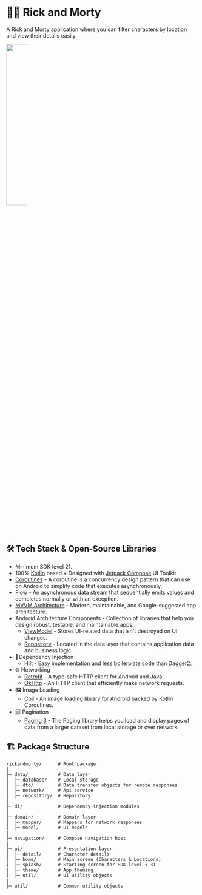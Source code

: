 # 👴👦 Rick and Morty

A Rick and Morty application where you can filter characters by location and view their details
easily.

<img width="33%" src="https://user-images.githubusercontent.com/46245749/233591260-7eb0f654-bb9f-4be4-b33b-4af4624ee2d3.mp4">

## 🛠 Tech Stack & Open-Source Libraries

- Minimum SDK level 21.
- 100% [Kotlin](https://kotlinlang.org/) based + Designed
  with [Jetpack Compose](https://developer.android.com/jetpack/compose) UI Toolkit.
- [Coroutines](https://kotlinlang.org/docs/reference/coroutines-overview.html) - A coroutine is a
  concurrency design pattern that can use on Android to simplify code that executes asynchronously.
- [Flow](https://kotlinlang.org/docs/flow.html) - An asynchronous data stream that sequentially
  emits values and completes normally or with an exception.
- [MVVM Architecture](https://developer.android.com/topic/architecture#recommended-app-arch) -
  Modern, maintainable, and Google-suggested app architecture.
- Android Architecture Components - Collection of libraries that help you design robust, testable,
  and maintainable apps.
  - [ViewModel](https://developer.android.com/topic/libraries/architecture/viewmodel) - Stores
    UI-related data that isn't destroyed on UI changes.
  - [Repository](https://developer.android.com/topic/architecture/data-layer) - Located in the
    data layer that contains application data and business logic.
- 💉Dependency Injection
  - [Hilt](https://developer.android.com/training/dependency-injection/hilt-android) - Easy
    implementation and less boilerplate code than Dagger2.
- 🌐 Networking
  - [Retrofit](https://square.github.io/retrofit/) - A type-safe HTTP client for Android and Java.
  - [OkHttp](https://square.github.io/okhttp/) - An HTTP client that efficiently make network
    requests.
- 🖼️ Image Loading
  - [Coil](https://coil-kt.github.io/coil/) - An image loading library for Android backed by Kotlin Coroutines.
- 🗐 Pagination
  - [Paging 3](https://developer.android.com/topic/libraries/architecture/paging/v3-overview) - The Paging library helps you load and display pages of data from a larger dataset from local storage or over network.

## 🏗️ Package Structure

```
rickandmorty/      # Root package
|
├─ data/           # Data layer
│  ├─ database/    # Local storage
│  ├─ dto/         # Data transfer objects for remote responses
│  ├─ network/     # Api service
│  ├─ repository/  # Repository
|
├─ di/             # Dependency-injection modules
|
├─ domain/         # Domain layer
│  ├─ mapper/      # Mappers for network responses
│  ├─ model/       # UI models
|
├─ navigation/     # Compose navigation host
|
├─ ui/             # Presentation layer
│  ├─ detail/      # Character details
│  ├─ home/        # Main screen (Characters & Locations)
|  ├─ splash/      # Starting screen for SDK level < 31
|  ├─ theme/       # App theming
|  ├─ util/        # UI utility objects
|
├─ util/           # Common utility objects
```
